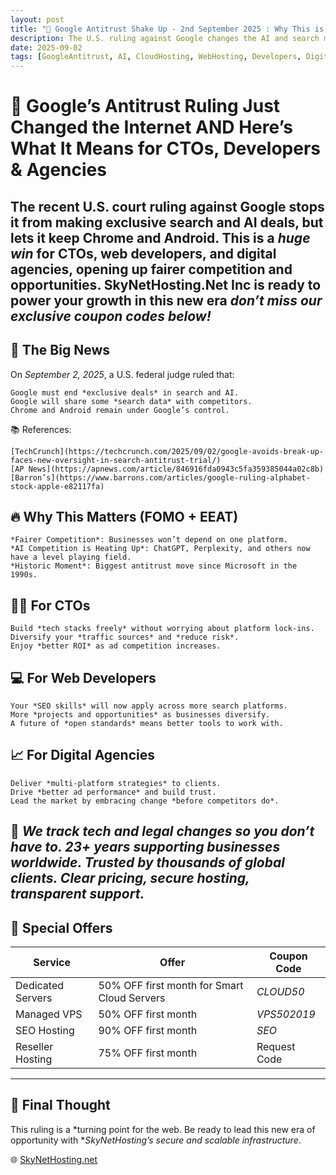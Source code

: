 ```yaml
---
layout: post
title: "🚀 Google Antitrust Shake Up - 2nd September 2025 : Why This is Huge for CTOs, Developers, and Agencies"
description: The U.S. ruling against Google changes the AI and search market. Here’s how CTOs, devs, and agencies can leverage this shift  and save big with SkyNetHosting.Net Inc  coupon codes.  
date: 2025-09-02
tags: [GoogleAntitrust, AI, CloudHosting, WebHosting, Developers, DigitalAgency, Startup, SkyNetHosting, SEO, CloudComputing]  
---
```

# 🚀 Google’s Antitrust Ruling Just Changed the Internet AND Here’s What It Means for CTOs, Developers & Agencies

## The recent U.S. court ruling against Google stops it from making exclusive search and AI deals, but lets it keep Chrome and Android.  This is a *huge win* for CTOs, web developers, and digital agencies, opening up fairer competition and opportunities. SkyNetHosting.Net Inc is ready to power your growth in this new era *don’t miss our exclusive coupon codes below!*

## 📢 The Big News
On *September 2, 2025*, a U.S. federal judge ruled that:

    Google must end *exclusive deals* in search and AI.
    Google will share some *search data* with competitors.
    Chrome and Android remain under Google’s control.


📚 References:  

    [TechCrunch](https://techcrunch.com/2025/09/02/google-avoids-break-up-faces-new-oversight-in-search-antitrust-trial/)
    [AP News](https://apnews.com/article/846916fda0943c5fa359385044a02c8b)
    [Barron’s](https://www.barrons.com/articles/google-ruling-alphabet-stock-apple-e82117fa)



## 🔥 Why This Matters (FOMO + EEAT)

    *Fairer Competition*: Businesses won’t depend on one platform.
    *AI Competition is Heating Up*: ChatGPT, Perplexity, and others now have a level playing field.
    *Historic Moment*: Biggest antitrust move since Microsoft in the 1990s.


## 👨‍💻 For CTOs

    Build *tech stacks freely* without worrying about platform lock-ins.
    Diversify your *traffic sources* and *reduce risk*.
    Enjoy *better ROI* as ad competition increases.



## 💻 For Web Developers

    Your *SEO skills* will now apply across more search platforms.
    More *projects and opportunities* as businesses diversify.
    A future of *open standards* means better tools to work with.


## 📈 For Digital Agencies

    Deliver *multi-platform strategies* to clients.
    Drive *better ad performance* and build trust.
    Lead the market by embracing change *before competitors do*.

## 🔐 *We track tech and legal changes so you don’t have to. 23+ years supporting businesses worldwide. Trusted by thousands of global clients. Clear pricing, secure hosting, transparent support.*

## 🎁 Special Offers
| Service               | Offer                                            | Coupon Code   |
|----------------------|--------------------------------------------------|--------------|
| Dedicated Servers    | 50% OFF first month for Smart Cloud Servers      | *CLOUD50*  |
| Managed VPS          | 50% OFF first month                             | *VPS502019*|
| SEO Hosting          | 90% OFF first month                             | *SEO*      |
| Reseller Hosting     | 75% OFF first month                             | Request Code |

---

## 💬 Final Thought
This ruling is a *turning point for the web. Be ready to lead this new era of opportunity with **SkyNetHosting’s secure and scalable infrastructure*.  

🌐 [SkyNetHosting.net](https://skynethosting.net/)  


